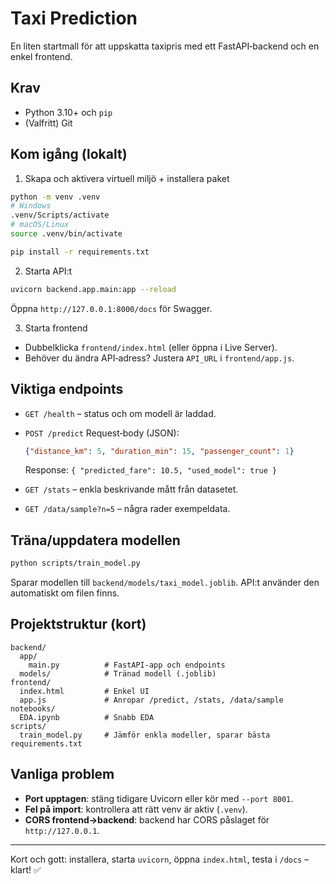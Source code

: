 # Taxi Prediction

En liten startmall för att uppskatta taxipris med ett FastAPI‑backend och en enkel frontend.

## Krav

* Python 3.10+ och `pip`
* (Valfritt) Git

## Kom igång (lokalt)

1. Skapa och aktivera virtuell miljö + installera paket

```bash
python -m venv .venv
# Windows
.venv/Scripts/activate
# macOS/Linux
source .venv/bin/activate

pip install -r requirements.txt
```

2. Starta API:t

```bash
uvicorn backend.app.main:app --reload
```

Öppna `http://127.0.0.1:8000/docs` för Swagger.

3. Starta frontend

* Dubbelklicka `frontend/index.html` (eller öppna i Live Server).
* Behöver du ändra API‑adress? Justera `API_URL` i `frontend/app.js`.

## Viktiga endpoints

* `GET /health` – status och om modell är laddad.
* `POST /predict`
  Request‑body (JSON):

  ```json
  {"distance_km": 5, "duration_min": 15, "passenger_count": 1}
  ```

  Response: `{ "predicted_fare": 10.5, "used_model": true }`
* `GET /stats` – enkla beskrivande mått från datasetet.
* `GET /data/sample?n=5` – några rader exempeldata.

## Träna/uppdatera modellen

```bash
python scripts/train_model.py
```

Sparar modellen till `backend/models/taxi_model.joblib`. API:t använder den automatiskt om filen finns.

## Projektstruktur (kort)

```
backend/
  app/
    main.py          # FastAPI‑app och endpoints
  models/            # Tränad modell (.joblib)
frontend/
  index.html         # Enkel UI
  app.js             # Anropar /predict, /stats, /data/sample
notebooks/
  EDA.ipynb          # Snabb EDA
scripts/
  train_model.py     # Jämför enkla modeller, sparar bästa
requirements.txt
```

## Vanliga problem

* **Port upptagen**: stäng tidigare Uvicorn eller kör med `--port 8001`.
* **Fel på import**: kontrollera att rätt venv är aktiv (`.venv`).
* **CORS frontend→backend**: backend har CORS påslaget för `http://127.0.0.1`.

---

Kort och gott: installera, starta `uvicorn`, öppna `index.html`, testa i `/docs` – klart! ✅
